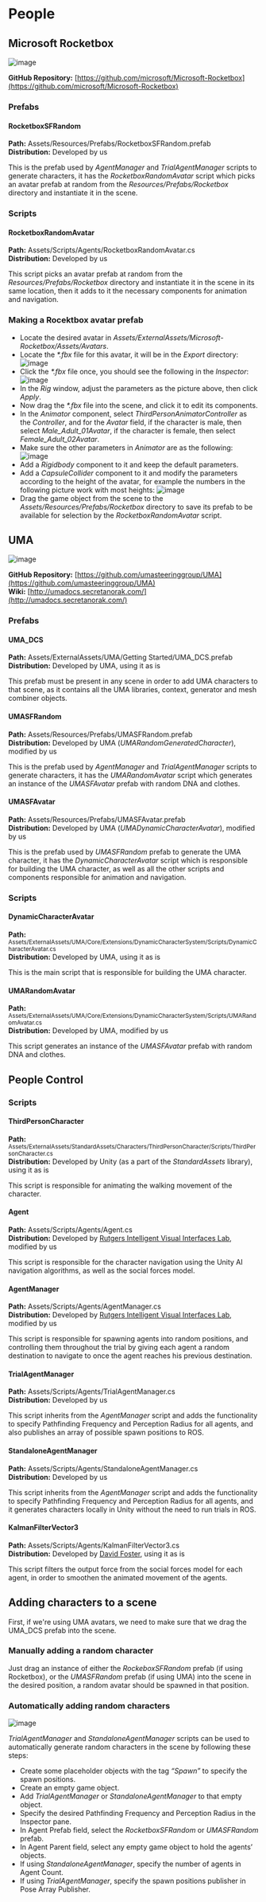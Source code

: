 # People

## Microsoft Rocketbox

![image](images/rocketbox-avatars.png)

**GitHub Repository:** [https://github.com/microsoft/Microsoft-Rocketbox](https://github.com/microsoft/Microsoft-Rocketbox)

### Prefabs

#### RocketboxSFRandom

**Path:** Assets/Resources/Prefabs/RocketboxSFRandom.prefab  
**Distribution:** Developed by us

This is the prefab used by *AgentManager* and *TrialAgentManager* scripts to generate characters, it has the 
*RocketboxRandomAvatar* script which picks an avatar prefab at random from the *Resources/Prefabs/Rocketbox* directory and instantiate it in the scene.

### Scripts

#### RocketboxRandomAvatar

**Path:** Assets/Scripts/Agents/RocketboxRandomAvatar.cs  
**Distribution:** Developed by us

This script picks an avatar prefab at random from the *Resources/Prefabs/Rocketbox* directory and instantiate it in the scene in its same location, then it adds to it the necessary components for animation and navigation.

### Making a Rocektbox avatar prefab

- Locate the desired avatar in *Assets/ExternalAssets/Microsoft-Rocketbox/Assets/Avatars*.
- Locate the *\*.fbx* file for this avatar, it will be in the *Export* directory:  
![image](images/avatar-export-dir.png)
- Click the *\*.fbx* file once, you should see the following in the *Inspector*:  
![image](images/fbx-file-inspector.png)
- In the *Rig* window, adjust the parameters as the picture above, then click *Apply*.
- Now drag the *\*.fbx* file into the scene, and click it to edit its components.
- In the *Animator* component, select *ThirdPersonAnimatorController* as the *Controller*, and for the *Avatar* field, if the character is male, then select *Male_Adult_01Avatar*, if the character is female, then select *Female_Adult_02Avatar*.
- Make sure the other parameters in *Animator* are as the following:  
![image](images/animator-inspector.png)
- Add a *Rigidbody* component to it and keep the default parameters.
- Add a *CapsuleCollider* component to it and modify the parameters according to the height of the avatar, for example the numbers in the following picture work with most heights:
![image](images/capsule-inspector.png)
- Drag the game object from the scene to the *Assets/Resources/Prefabs/Rocketbox* directory to save its prefab to be available for selection by the *RocketboxRandomAvatar* script.




## UMA

![image](images/uma-avatars.png)

**GitHub Repository:** [https://github.com/umasteeringgroup/UMA](https://github.com/umasteeringgroup/UMA)  
**Wiki:** [http://umadocs.secretanorak.com/](http://umadocs.secretanorak.com/)

### Prefabs

#### UMA_DCS

**Path:** Assets/ExternalAssets/UMA/Getting Started/UMA_DCS.prefab  
**Distribution:** Developed by UMA, using it as is

This prefab must be present in any scene in order to add UMA characters to that scene, as it contains all the UMA libraries, context, generator and mesh combiner objects.

#### UMASFRandom

**Path:** Assets/Resources/Prefabs/UMASFRandom.prefab  
**Distribution:** Developed by UMA (*UMARandomGeneratedCharacter*), modified by us

This is the prefab used by *AgentManager* and *TrialAgentManager* scripts to generate characters, it has the *UMARandomAvatar* script which generates an instance of the *UMASFAvatar* prefab with random DNA and clothes.

#### UMASFAvatar

**Path:** Assets/Resources/Prefabs/UMASFAvatar.prefab  
**Distribution:** Developed by UMA (*UMADynamicCharacterAvatar*), modified by us

This is the prefab used by *UMASFRandom* prefab to generate the UMA character, it has the *DynamicCharacterAvatar* script which is responsible for building the UMA character, as well as all the other scripts and components responsible for animation and navigation.

### Scripts

#### DynamicCharacterAvatar

**Path:** <small>Assets/ExternalAssets/UMA/Core/Extensions/DynamicCharacterSystem/Scripts/DynamicCharacterAvatar.cs</small>  
**Distribution:** Developed by UMA, using it as is

This is the main script that is responsible for building the UMA character.

#### UMARandomAvatar

**Path:** <small>Assets/ExternalAssets/UMA/Core/Extensions/DynamicCharacterSystem/Scripts/UMARandomAvatar.cs</small>  
**Distribution:** Developed by UMA, modified by us

This script generates an instance of the *UMASFAvatar* prefab with random DNA and clothes.



## People Control

### Scripts

#### ThirdPersonCharacter

**Path:** <small>Assets/ExternalAssets/StandardAssets/Characters/ThirdPersonCharacter/Scripts/ThirdPersonCharacter.cs</small>  
**Distribution:** Developed by Unity (as a part of the *StandardAssets* library), using it as is

This script is responsible for animating the walking movement of the character.

#### Agent

**Path:** Assets/Scripts/Agents/Agent.cs  
**Distribution:** Developed by [Rutgers Intelligent Visual Interfaces Lab](https://ivi.cs.rutgers.edu/), modified by us

This script is responsible for the character navigation using the Unity AI navigation algorithms, as well as the social forces model.

#### AgentManager

**Path:** Assets/Scripts/Agents/AgentManager.cs  
**Distribution:** Developed by [Rutgers Intelligent Visual Interfaces Lab](https://ivi.cs.rutgers.edu/), modified by us

This script is responsible for spawning agents into random positions, and controlling them throughout the trial by giving each agent a random destination to navigate to once the agent reaches his previous destination.

#### TrialAgentManager

**Path:** Assets/Scripts/Agents/TrialAgentManager.cs  
**Distribution:** Developed by us

This script inherits from the *AgentManager* script and adds the functionality to specify Pathfinding Frequency and Perception Radius for all agents, and also publishes an array of possible spawn positions to ROS.

#### StandaloneAgentManager

**Path:** Assets/Scripts/Agents/StandaloneAgentManager.cs  
**Distribution:** Developed by us

This script inherits from the *AgentManager* script and adds the functionality to specify Pathfinding Frequency and Perception Radius for all agents, and it generates characters locally in Unity without the need to run trials in ROS.

#### KalmanFilterVector3

**Path:** Assets/Scripts/Agents/KalmanFilterVector3.cs  
**Distribution:** Developed by [David Foster](https://gist.github.com/davidfoster/48acce6c13e5f7f247dc5d5909dce349), using it as is

This script filters the output force from the social forces model for each agent, in order to smoothen the animated movement of the agents.



## Adding characters to a scene

First, if we're using UMA avatars, we need to make sure that we drag the UMA_DCS prefab into the scene.

### Manually adding a random character

Just drag an instance of either the *RockeboxSFRandom* prefab (if using Rocketbox), or the *UMASFRandom* prefab (if using UMA) into the scene in the desired position, a random avatar should be spawned in that position.

### Automatically adding random characters

![image](images/agent-manager-inspector.png)

*TrialAgentManager* and *StandaloneAgentManager* scripts can be used to automatically generate random characters in the scene by following these steps:

- Create some placeholder objects with the tag *“Spawn”* to specify the spawn positions.
- Create an empty game object.
- Add *TrialAgentManager* or *StandaloneAgentManager* to that empty object.
- Specify the desired Pathfinding Frequency and Perception Radius in the Inspector pane.
- In Agent Prefab field, select the *RocketboxSFRandom* or *UMASFRandom* prefab.
- In Agent Parent field, select any empty game object to hold the agents’ objects.
- If using *StandaloneAgentManager*, specify the number of agents in Agent Count.
- If using *TrialAgentManager*, specify the spawn positions publisher in Pose Array Publisher.